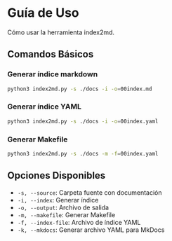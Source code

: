 # Guía de Uso

Cómo usar la herramienta index2md.

## Comandos Básicos

### Generar índice markdown

```bash
python3 index2md.py -s ./docs -i -o=00index.md
```

### Generar índice YAML

```bash
python3 index2md.py -s ./docs -i -o=00index.yaml
```

### Generar Makefile

```bash
python3 index2md.py -s ./docs -m -f=00index.yaml
```

## Opciones Disponibles

- `-s, --source`: Carpeta fuente con documentación
- `-i, --index`: Generar índice
- `-o, --output`: Archivo de salida
- `-m, --makefile`: Generar Makefile
- `-f, --index-file`: Archivo de índice YAML
- `-k, --mkdocs`: Generar archivo YAML para MkDocs 